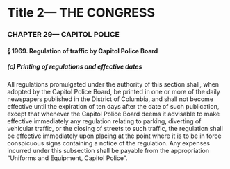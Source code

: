 
# Title 2— THE CONGRESS
### CHAPTER 29— CAPITOL POLICE
#### § 1969. Regulation of traffic by Capitol Police Board
##### (c) Printing of regulations and effective dates

All regulations promulgated under the authority of this section shall, when adopted by the Capitol Police Board, be printed in one or more of the daily newspapers published in the District of Columbia, and shall not become effective until the expiration of ten days after the date of such publication, except that whenever the Capitol Police Board deems it advisable to make effective immediately any regulation relating to parking, diverting of vehicular traffic, or the closing of streets to such traffic, the regulation shall be effective immediately upon placing at the point where it is to be in force conspicuous signs containing a notice of the regulation. Any expenses incurred under this subsection shall be payable from the appropriation “Uniforms and Equipment, Capitol Police”.
